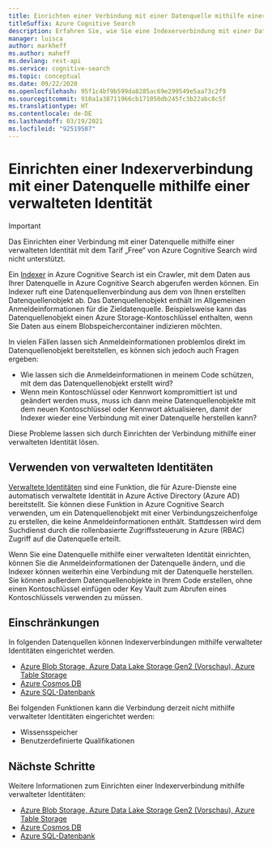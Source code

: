 ```yaml
---
title: Einrichten einer Verbindung mit einer Datenquelle mithilfe einer verwalteten Identität
titleSuffix: Azure Cognitive Search
description: Erfahren Sie, wie Sie eine Indexerverbindung mit einer Datenquelle mithilfe einer verwalteten Identität einrichten
manager: luisca
author: markheff
ms.author: maheff
ms.devlang: rest-api
ms.service: cognitive-search
ms.topic: conceptual
ms.date: 09/22/2020
ms.openlocfilehash: 95f1c4bf9b599da8285ac69e299549e5aa73c2f9
ms.sourcegitcommit: 910a1a38711966cb171050db245fc3b22abc8c5f
ms.translationtype: HT
ms.contentlocale: de-DE
ms.lasthandoff: 03/19/2021
ms.locfileid: "92519587"
---
```

# <a name="set-up-an-indexer-connection-to-a-data-source-using-a-managed-identity"></a>Einrichten einer Indexerverbindung mit einer Datenquelle mithilfe einer verwalteten Identität

> [!IMPORTANT] 
> Das Einrichten einer Verbindung mit einer Datenquelle mithilfe einer verwalteten Identität mit dem Tarif „Free“ von Azure Cognitive Search wird nicht unterstützt.

Ein [Indexer](search-indexer-overview.md) in Azure Cognitive Search ist ein Crawler, mit dem Daten aus Ihrer Datenquelle in Azure Cognitive Search abgerufen werden können. Ein Indexer ruft eine Datenquellenverbindung aus dem von Ihnen erstellten Datenquellenobjekt ab. Das Datenquellenobjekt enthält im Allgemeinen Anmeldeinformationen für die Zieldatenquelle. Beispielsweise kann das Datenquellenobjekt einen Azure Storage-Kontoschlüssel enthalten, wenn Sie Daten aus einem Blobspeichercontainer indizieren möchten.

In vielen Fällen lassen sich Anmeldeinformationen problemlos direkt im Datenquellenobjekt bereitstellen, es können sich jedoch auch Fragen ergeben:
* Wie lassen sich die Anmeldeinformationen in meinem Code schützen, mit dem das Datenquellenobjekt erstellt wird?
* Wenn mein Kontoschlüssel oder Kennwort kompromittiert ist und geändert werden muss, muss ich dann meine Datenquellenobjekte mit dem neuen Kontoschlüssel oder Kennwort aktualisieren, damit der Indexer wieder eine Verbindung mit einer Datenquelle herstellen kann?

Diese Probleme lassen sich durch Einrichten der Verbindung mithilfe einer verwalteten Identität lösen.

## <a name="using-managed-identities"></a>Verwenden von verwalteten Identitäten

[Verwaltete Identitäten](../active-directory/managed-identities-azure-resources/overview.md) sind eine Funktion, die für Azure-Dienste eine automatisch verwaltete Identität in Azure Active Directory (Azure AD) bereitstellt. Sie können diese Funktion in Azure Cognitive Search verwenden, um ein Datenquellenobjekt mit einer Verbindungszeichenfolge zu erstellen, die keine Anmeldeinformationen enthält. Stattdessen wird dem Suchdienst durch die rollenbasierte Zugriffssteuerung in Azure (RBAC) Zugriff auf die Datenquelle erteilt.

Wenn Sie eine Datenquelle mithilfe einer verwalteten Identität einrichten, können Sie die Anmeldeinformationen der Datenquelle ändern, und die Indexer können weiterhin eine Verbindung mit der Datenquelle herstellen. Sie können außerdem Datenquellenobjekte in Ihrem Code erstellen, ohne einen Kontoschlüssel einfügen oder Key Vault zum Abrufen eines Kontoschlüssels verwenden zu müssen.

## <a name="limitations"></a>Einschränkungen

In folgenden Datenquellen können Indexerverbindungen mithilfe verwalteter Identitäten eingerichtet werden. 

* [Azure Blob Storage, Azure Data Lake Storage Gen2 (Vorschau), Azure Table Storage](search-howto-managed-identities-storage.md)
* [Azure Cosmos DB](search-howto-managed-identities-cosmos-db.md)
* [Azure SQL-Datenbank](search-howto-managed-identities-sql.md)

Bei folgenden Funktionen kann die Verbindung derzeit nicht mithilfe verwalteter Identitäten eingerichtet werden:
* Wissensspeicher
* Benutzerdefinierte Qualifikationen
 
## <a name="next-steps"></a>Nächste Schritte

Weitere Informationen zum Einrichten einer Indexerverbindung mithilfe verwalteter Identitäten:

* [Azure Blob Storage, Azure Data Lake Storage Gen2 (Vorschau), Azure Table Storage](search-howto-managed-identities-storage.md)
* [Azure Cosmos DB](search-howto-managed-identities-cosmos-db.md)
* [Azure SQL-Datenbank](search-howto-managed-identities-sql.md)